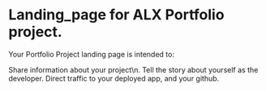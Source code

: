 # Landing_page for ALX Portfolio project.

Your Portfolio Project landing page is intended to:

Share information about your project\n.
Tell the story about yourself as the developer.
Direct traffic to your deployed app, and your github.
